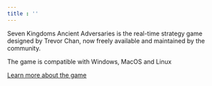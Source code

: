 ```yaml
---
title : ''
---
```


Seven Kingdoms Ancient Adversaries is the real-time strategy game designed by Trevor Chan, now freely available and maintained by the community.

The game is compatible with Windows, MacOS and Linux

[Learn more about the game](about.html)